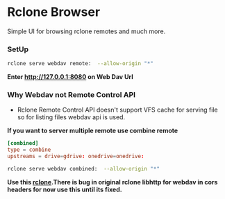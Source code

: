 # Rclone Browser

Simple UI for browsing rclone remotes and much more.

### SetUp

```sh
rclone serve webdav remote:  --allow-origin "*"
```

**Enter http://127.0.0.1:8080 on Web Dav Url**

### Why Webdav not Remote Control API

- Rclone Remote Control API doesn't support VFS cache for serving file so for listing files webdav api is used.

**If you want to server multiple remote use combine remote**

```conf
[combined]
type = combine
upstreams = drive=gdrive: onedrive=onedrive:
```

```sh
rclone serve webdav combined:  --allow-origin "*"
```

**Use this [rclone](https://github.com/divyam234/rclone).There is bug in original rclone libhttp for webdav in cors headers for now use this until its fixed.**
